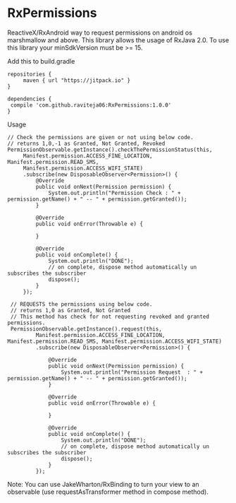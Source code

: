 # RxPermissions

ReactiveX/RxAndroid way to request permissions on android os marshmallow and above.
This library allows the usage of RxJava 2.0.
To use this library your minSdkVersion must be >= 15.

Add this to build.gradle

    repositories {
         maven { url "https://jitpack.io" }
    }

    dependencies {
	 compile 'com.github.raviteja06:RxPermissions:1.0.0'
    }

Usage

    // Check the permissions are given or not using below code.
    // returns 1,0,-1 as Granted, Not Granted, Revoked
    PermissionObservable.getInstance().checkThePermissionStatus(this,
         Manifest.permission.ACCESS_FINE_LOCATION, Manifest.permission.READ_SMS,
         Manifest.permission.ACCESS_WIFI_STATE)
         .subscribe(new DisposableObserver<Permission>() {
             @Override
             public void onNext(Permission permission) {
                 System.out.println("Permission Check : " + permission.getName() + " -- " + permission.getGranted());
             }

             @Override
             public void onError(Throwable e) {

             }

             @Override
             public void onComplete() {
                 System.out.println("DONE");
                 // on complete, dispose method automatically un subscribes the subscriber
                 dispose();
             }
         });
        
     // REQUESTS the permissions using below code.
     // returns 1,0 as Granted, Not Granted
     // This method has check for not requesting revoked and granted permissions.
     PermissionObservable.getInstance().request(this,
             Manifest.permission.ACCESS_FINE_LOCATION, Manifest.permission.READ_SMS, Manifest.permission.ACCESS_WIFI_STATE)
             .subscribe(new DisposableObserver<Permission>() {

                 @Override
                 public void onNext(Permission permission) {
                     System.out.println("Permission Request  : " + permission.getName() + " -- " + permission.getGranted());
                 }

                 @Override
                 public void onError(Throwable e) {

                 }

                 @Override
                 public void onComplete() {
                     System.out.println("DONE");
                     // on complete, dispose method automatically un subscribes the subscriber
                     dispose();
                 }
             });

Note: You can use JakeWharton/RxBinding to turn your view to an observable (use requestAsTransformer method in compose method).
